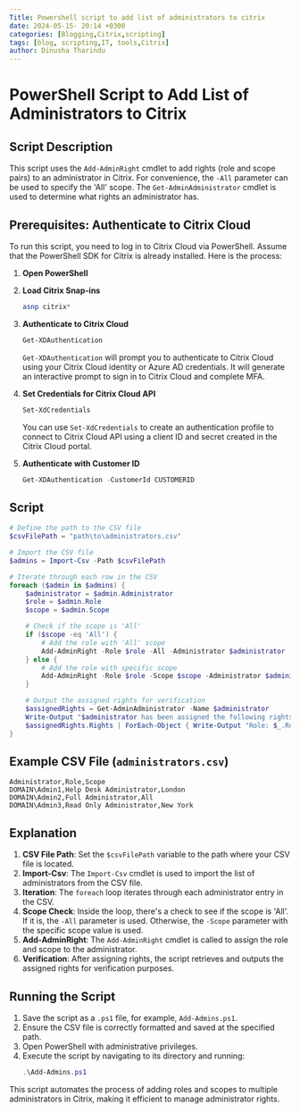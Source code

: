 ```yaml
---
Title: Powershell script to add list of administrators to citrix
date: 2024-05-15- 20:14 +0300
categories: [Blogging,Citrix,scripting]
tags: [blog, scripting,IT, tools,Citrix]
author: Dinusha Tharindu
---
```


# PowerShell Script to Add List of Administrators to Citrix

## Script Description

This script uses the `Add-AdminRight` cmdlet to add rights (role and scope pairs) to an administrator in Citrix. For convenience, the `-All` parameter can be used to specify the 'All' scope. The `Get-AdminAdministrator` cmdlet is used to determine what rights an administrator has.

## Prerequisites: Authenticate to Citrix Cloud

To run this script, you need to log in to Citrix Cloud via PowerShell. Assume that the PowerShell SDK for Citrix is already installed. Here is the process:

1. **Open PowerShell**

2. **Load Citrix Snap-ins**
    ```powershell
    asnp citrix*
    ```

3. **Authenticate to Citrix Cloud**
    ```powershell
    Get-XDAuthentication
    ```
    `Get-XDAuthentication` will prompt you to authenticate to Citrix Cloud using your Citrix Cloud identity or Azure AD credentials. It will generate an interactive prompt to sign in to Citrix Cloud and complete MFA.

4. **Set Credentials for Citrix Cloud API**
    ```powershell
    Set-XdCredentials
    ```
    You can use `Set-XdCredentials` to create an authentication profile to connect to Citrix Cloud API using a client ID and secret created in the Citrix Cloud portal.

5. **Authenticate with Customer ID**
    ```powershell
    Get-XDAuthentication -CustomerId CUSTOMERID
    ```

## Script

```powershell
# Define the path to the CSV file
$csvFilePath = "path\to\administrators.csv"

# Import the CSV file
$admins = Import-Csv -Path $csvFilePath

# Iterate through each row in the CSV
foreach ($admin in $admins) {
    $administrator = $admin.Administrator
    $role = $admin.Role
    $scope = $admin.Scope

    # Check if the scope is 'All'
    if ($scope -eq 'All') {
        # Add the role with 'All' scope
        Add-AdminRight -Role $role -All -Administrator $administrator
    } else {
        # Add the role with specific scope
        Add-AdminRight -Role $role -Scope $scope -Administrator $administrator
    }

    # Output the assigned rights for verification
    $assignedRights = Get-AdminAdministrator -Name $administrator
    Write-Output "$administrator has been assigned the following rights:"
    $assignedRights.Rights | ForEach-Object { Write-Output "Role: $_.Role, Scope: $_.Scope" }
}
```

## Example CSV File (`administrators.csv`)

```plaintext
Administrator,Role,Scope
DOMAIN\Admin1,Help Desk Administrator,London
DOMAIN\Admin2,Full Administrator,All
DOMAIN\Admin3,Read Only Administrator,New York
```

## Explanation

1. **CSV File Path**: Set the `$csvFilePath` variable to the path where your CSV file is located.
2. **Import-Csv**: The `Import-Csv` cmdlet is used to import the list of administrators from the CSV file.
3. **Iteration**: The `foreach` loop iterates through each administrator entry in the CSV.
4. **Scope Check**: Inside the loop, there's a check to see if the scope is 'All'. If it is, the `-All` parameter is used. Otherwise, the `-Scope` parameter with the specific scope value is used.
5. **Add-AdminRight**: The `Add-AdminRight` cmdlet is called to assign the role and scope to the administrator.
6. **Verification**: After assigning rights, the script retrieves and outputs the assigned rights for verification purposes.

## Running the Script

1. Save the script as a `.ps1` file, for example, `Add-Admins.ps1`.
2. Ensure the CSV file is correctly formatted and saved at the specified path.
3. Open PowerShell with administrative privileges.
4. Execute the script by navigating to its directory and running:
   ```powershell
   .\Add-Admins.ps1
   ```

This script automates the process of adding roles and scopes to multiple administrators in Citrix, making it efficient to manage administrator rights.